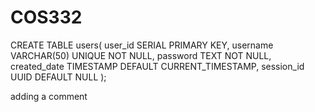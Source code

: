 # COS332
CREATE TABLE users(
    user_id SERIAL PRIMARY KEY,
    username VARCHAR(50) UNIQUE NOT NULL,
    password TEXT NOT NULL,
    created_date TIMESTAMP DEFAULT CURRENT_TIMESTAMP,
    session_id UUID DEFAULT NULL
);




adding a comment
